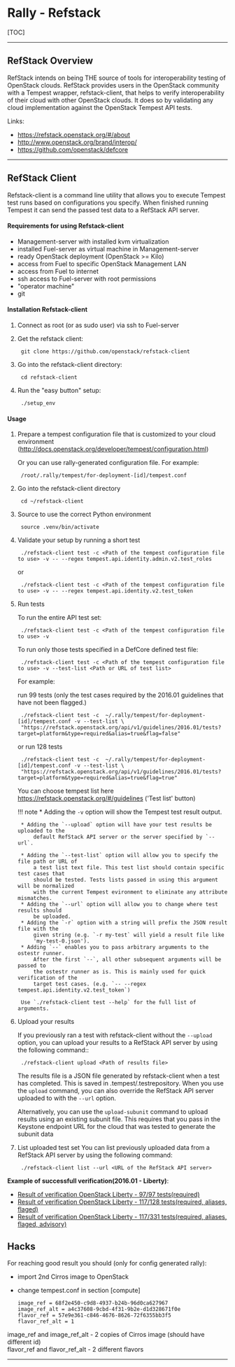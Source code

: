 # Rally - Refstack

[TOC]

---

## RefStack Overview

RefStack intends on being THE source of tools for interoperability testing of OpenStack clouds.
RefStack provides users in the OpenStack community with a Tempest wrapper, refstack-client, that 
helps to verify interoperability of their cloud with other OpenStack clouds. It does so 
by validating any cloud implementation against the OpenStack Tempest API tests.

Links:

* <https://refstack.openstack.org/#/about>
* <http://www.openstack.org/brand/interop/>
* <https://github.com/openstack/defcore>

---

## RefStack Client

Refstack-client is a command line utility that allows you to execute Tempest
test runs based on configurations you specify.  When finished running Tempest
it can send the passed test data to a RefStack API server.

#### Requirements for using Refstack-client

* Management-server with installed kvm virtualization
* installed Fuel-server as virtual machine in Management-server
* ready OpenStack deployment (OpenStack >= Kilo)
* access from Fuel to specific OpenStack Management LAN
* access from Fuel to internet
* ssh access to Fuel-server with root permissions
* "operator machine"
* git

#### Installation Refstack-client

1. Connect as root (or as sudo user) via ssh to Fuel-server 
2. Get the refstack client:

        git clone https://github.com/openstack/refstack-client

3. Go into the refstack-client directory:    

        cd refstack-client

4. Run the "easy button" setup:      

        ./setup_env

#### Usage

1. Prepare a tempest configuration file that is customized to your cloud environment
    (<http://docs.openstack.org/developer/tempest/configuration.html>)

    Or you can use rally-generated configuration file. For example: 

        /root/.rally/tempest/for-deployment-[id]/tempest.conf

2. Go into the refstack-client directory

        cd ~/refstack-client

3. Source to use the correct Python environment

        source .venv/bin/activate

4. Validate your setup by running a short test

        ./refstack-client test -c <Path of the tempest configuration file to use> -v -- --regex tempest.api.identity.admin.v2.test_roles

    or

        ./refstack-client test -c <Path of the tempest configuration file to use> -v -- --regex tempest.api.identity.v2.test_token

5. Run tests

    To run the entire API test set:
       
        ./refstack-client test -c <Path of the tempest configuration file to use> -v
       
    To run only those tests specified in a DefCore defined test file:
    
        ./refstack-client test -c <Path of the tempest configuration file to use> -v --test-list <Path or URL of test list>
    
    For example:
       
    run 99 tests (only the test cases required by the 2016.01 guidelines that have not been flagged.)             
           
        ./refstack-client test -c  ~/.rally/tempest/for-deployment-[id]/tempest.conf -v --test-list \
        "https://refstack.openstack.org/api/v1/guidelines/2016.01/tests?target=platform&type=required&alias=true&flag=false"
           
    or run 128 tests
               
        ./refstack-client test -c  ~/.rally/tempest/for-deployment-[id]/tempest.conf -v --test-list \
        "https://refstack.openstack.org/api/v1/guidelines/2016.01/tests?target=platform&type=required&alias=true&flag=true" 
                 
    You can choose tempest list here <https://refstack.openstack.org/#/guidelines> ('Test list' button)
    
    !!! note
        * Adding the `-v` option will show the Tempest test result output.        

        * Adding the `--upload` option will have your test results be uploaded to the
            default RefStack API server or the server specified by `--url`.

        * Adding the `--test-list` option will allow you to specify the file path or URL of
            a test list text file. This test list should contain specific test cases that
            should be tested. Tests lists passed in using this argument will be normalized
            with the current Tempest evironment to eliminate any attribute mismatches.        
        * Adding the `--url` option will allow you to change where test results should
            be uploaded.      
        * Adding the `-r` option with a string will prefix the JSON result file with the
            given string (e.g. `-r my-test` will yield a result file like
            'my-test-0.json').        
        * Adding `--` enables you to pass arbitrary arguments to the ostestr runner.
            After the first `--`, all other subsequent arguments will be passed to
            the ostestr runner as is. This is mainly used for quick verification of the
            target test cases. (e.g. `-- --regex tempest.api.identity.v2.test_token`)       
                
        Use `./refstack-client test --help` for the full list of arguments.

6. Upload your results

    If you previously ran a test with refstack-client without the `--upload`
    option, you can upload your results to a RefStack API server by using the
    following command::
    
        ./refstack-client upload <Path of results file>
    
    The results file is a JSON file generated by refstack-client when a test has
    completed. This is saved in .tempest/.testrepository. When you use the
    `upload` command, you can also override the RefStack API server uploaded to
    with the `--url` option.
    
    Alternatively, you can use the `upload-subunit` command to upload results
    using an existing subunit file. This requires that you pass in the Keystone
    endpoint URL for the cloud that was tested to generate the subunit data

7. List uploaded test set
    You can list previously uploaded data from a RefStack API server by using
    the following command:

        ./refstack-client list --url <URL of the RefStack API server>


__Example of successfull verification(2016.01 - Liberty)__:

* [Result of verification OpenStack Liberty - 97/97 tests(required)](https://refstack.openstack.org/#/results/2949be81-f337-4c89-83eb-c0422ff5dac9)
* [Result of verification OpenStack Liberty - 117/128 tests(required, aliases, flaged)](https://refstack.openstack.org/#/results/b0956ceb-61d5-4df1-ac38-1a97623eae36)
* [Result of verification OpenStack Liberty - 117/331 tests(required, aliases, flaged, advisory)](https://refstack.openstack.org/#/results/53885123-43f1-4498-9d0a-ef8461ede103)


## Hacks

For reaching good result you should (only for config generated rally):

  * import 2nd Cirros image to OpenStack  
  
  * change tempest.conf in section [compute]
  
        image_ref = 68f2e450-c9d8-4937-b24b-96d0ca627967
        image_ref_alt = a4c37608-9cbd-4f31-9b2e-d1d328671f0e
        flavor_ref = 57e9e361-c846-4676-8626-72f6355bb3f5
        flavor_ref_alt = 1
    
   image_ref and image_ref_alt - 2 copies of Cirros image (should have different id)       
   flavor_ref and flavor_ref_alt - 2 different flavors

---
